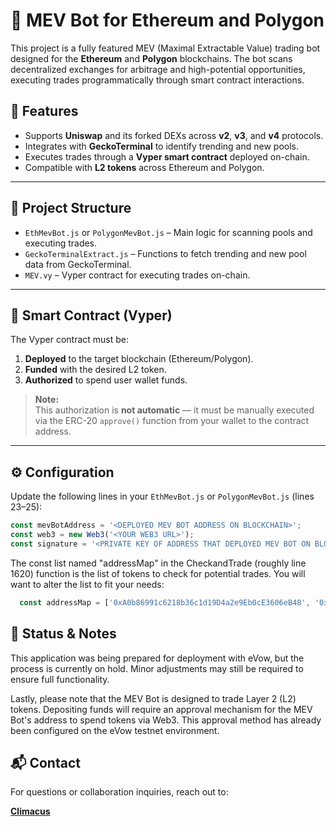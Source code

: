 # 🧠 MEV Bot for Ethereum and Polygon

This project is a fully featured MEV (Maximal Extractable Value) trading bot designed for the **Ethereum** and **Polygon** blockchains. The bot scans decentralized exchanges for arbitrage and high-potential opportunities, executing trades programmatically through smart contract interactions.

## 🔧 Features

- Supports **Uniswap** and its forked DEXs across **v2**, **v3**, and **v4** protocols.
- Integrates with **GeckoTerminal** to identify trending and new pools.
- Executes trades through a **Vyper smart contract** deployed on-chain.
- Compatible with **L2 tokens** across Ethereum and Polygon.

---

## 📂 Project Structure

- `EthMevBot.js` or `PolygonMevBot.js` – Main logic for scanning pools and executing trades.
- `GeckoTerminalExtract.js` – Functions to fetch trending and new pool data from GeckoTerminal.
- `MEV.vy` – Vyper contract for executing trades on-chain.

---

## 📜 Smart Contract (Vyper)

The Vyper contract must be:

1. **Deployed** to the target blockchain (Ethereum/Polygon).
2. **Funded** with the desired L2 token.
3. **Authorized** to spend user wallet funds.

> **Note:**  
> This authorization is **not automatic** — it must be manually executed via the ERC-20 `approve()` function from your wallet to the contract address.

---

## ⚙️ Configuration

Update the following lines in your `EthMevBot.js` or `PolygonMevBot.js` (lines 23–25):

```js
const mevBotAddress = '<DEPLOYED MEV BOT ADDRESS ON BLOCKCHAIN>';
const web3 = new Web3('<YOUR WEB3 URL>');
const signature = '<PRIVATE KEY OF ADDRESS THAT DEPLOYED MEV BOT ON BLOCKCHAIN>';
```

The const list named "addressMap" in the CheckandTrade (roughly line 1620) function is the list of tokens to check for potential trades. You will want to alter the list to fit your needs:


```js
  const addressMap = ['0xA0b86991c6218b36c1d19D4a2e9Eb0cE3606eB48', '0xC02aaA39b223FE8D0A0e5C4F27eAD9083C756Cc2'];
```

## 📌 Status & Notes

This application was being prepared for deployment with eVow, but the process is currently on hold. Minor adjustments may still be required to ensure full functionality.

Lastly, please note that the MEV Bot is designed to trade Layer 2 (L2) tokens. Depositing funds will require an approval mechanism for the MEV Bot's address to spend tokens via Web3. This approval method has already been configured on the eVow testnet environment.

## 📬 Contact

For questions or collaboration inquiries, reach out to:

**[Climacus](mailto:thebrotherscain@gmail.com)**
